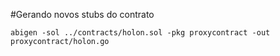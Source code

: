 #Gerando novos stubs do contrato

``` 
abigen -sol ../contracts/holon.sol -pkg proxycontract -out proxycontract/holon.go
``` 
